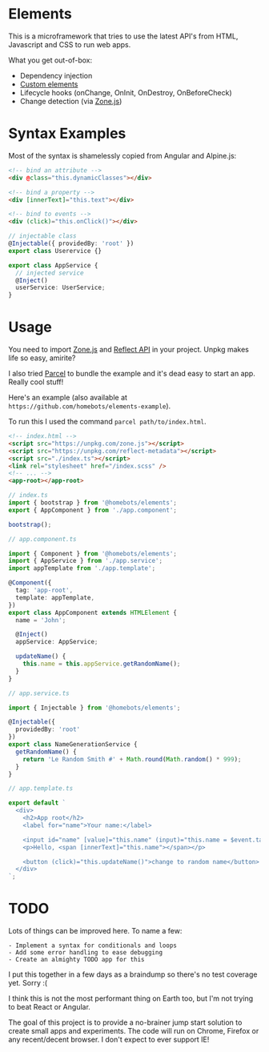# Elements

This is a microframework that tries to use the latest API's from HTML, Javascript and CSS to run web apps.

What you get out-of-box:

- Dependency injection
- [Custom elements](https://developers.google.com/web/fundamentals/web-components/customelements)
- Lifecycle hooks (onChange, OnInit, OnDestroy, OnBeforeCheck)
- Change detection (via [Zone.js](https://www.npmjs.com/package/zone.js))

# Syntax Examples

Most of the syntax is shamelessly copied from Angular and Alpine.js:

```html
<!-- bind an attribute -->
<div @class="this.dynamicClasses"></div>

<!-- bind a property -->
<div [innerText]="this.text"></div>

<!-- bind to events -->
<div (click)="this.onClick()"></div>
```

```typescript
// injectable class
@Injectable({ providedBy: 'root' })
export class Userervice {}

export class AppService {
  // injected service
  @Inject()
  userService: UserService;
}

```

# Usage

You need to import [Zone.js](https://www.npmjs.com/package/zone.js) and [Reflect API](https://www.npmjs.com/package/reflect-metadata) in your project.
Unpkg makes life so easy, amirite?

I also tried [Parcel](https://parceljs.org) to bundle the example and it's dead easy to start an app. Really cool stuff!

Here's an example (also available at `https://github.com/homebots/elements-example`).

To run this I used the command `parcel path/to/index.html`.

```html
<!-- index.html -->
<script src="https://unpkg.com/zone.js"></script>
<script src="https://unpkg.com/reflect-metadata"></script>
<script src="./index.ts"></script>
<link rel="stylesheet" href="/index.scss" />
<!-- ... -->
<app-root></app-root>
```

```typescript
// index.ts
import { bootstrap } from '@homebots/elements';
export { AppComponent } from './app.component';

bootstrap();
```

```typescript
// app.component.ts

import { Component } from '@homebots/elements';
import { AppService } from './app.service';
import appTemplate from './app.template';

@Component({
  tag: 'app-root',
  template: appTemplate,
})
export class AppComponent extends HTMLElement {
  name = 'John';

  @Inject()
  appService: AppService;

  updateName() {
    this.name = this.appService.getRandomName();
  }
}
```

```typescript
// app.service.ts

import { Injectable } from '@homebots/elements';

@Injectable({
  providedBy: 'root'
})
export class NameGenerationService {
  getRandomName() {
    return 'Le Random Smith #' + Math.round(Math.random() * 999);
  }
}
```

```typescript
// app.template.ts

export default `
  <div>
    <h2>App root</h2>
    <label for="name">Your name:</label>

    <input id="name" [value]="this.name" (input)="this.name = $event.target.value" />
    <p>Hello, <span [innerText]="this.name"></span></p>

    <button (click)="this.updateName()">change to random name</button>
  </div>
`;

```

# TODO

Lots of things can be improved here.
To name a few:

```
- Implement a syntax for conditionals and loops
- Add some error handling to ease debugging
- Create an almighty TODO app for this
```

I put this together in a few days as a braindump so there's no test coverage yet. Sorry :(

I think this is not the most performant thing on Earth too, but I'm not trying to beat React or Angular.

The goal of this project is to provide a no-brainer jump start solution to create small apps and experiments.
The code will run on Chrome, Firefox or any recent/decent browser. I don't expect to ever support IE!
